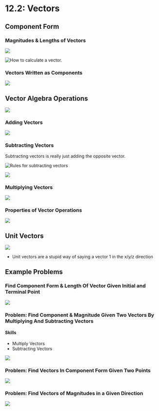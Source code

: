 # 12.2: Vectors

## Component Form

### Magnitudes & Lengths of Vectors

![](../../../.gitbook/assets/image%20%28255%29.png)

![How to calculate a vector. ](../../../.gitbook/assets/image%20%28265%29.png)

### Vectors Written as Components

![](../../../.gitbook/assets/image%20%28273%29.png)

## Vector Algebra Operations

![](../../../.gitbook/assets/image%20%28258%29.png)

### Adding Vectors

![](../../../.gitbook/assets/image%20%28254%29.png)

### Subtracting Vectors

Subtracting vectors is really just adding the opposite vector. 

![Rules for subtracting vectors](../../../.gitbook/assets/image%20%28266%29.png)

![](../../../.gitbook/assets/image%20%28271%29.png)

### Multiplying Vectors

![](../../../.gitbook/assets/image%20%28269%29.png)

### Properties of Vector Operations

![](../../../.gitbook/assets/image%20%28260%29.png)

## Unit Vectors

![](../../../.gitbook/assets/image%20%28263%29.png)

* Unit vectors are a stupid way of saying a vector 1 in the x/y/z direction



## Example Problems

### Find Component Form & Length Of Vector Given Initial and Terminal Point

![](../../../.gitbook/assets/image%20%28268%29.png)

### Problem: Find Component & Magnitude Given Two Vectors By Multiplying And Subtracting Vectors

#### Skills

* Multiply Vectors
* Subtracting Vectors

![](../../../.gitbook/assets/image%20%28251%29.png)

### Problem: Find Vectors In Component Form Given Two Points

![](../../../.gitbook/assets/image%20%28257%29.png)

### Problem: Find Vectors of Magnitudes in a Given Direction

![](../../../.gitbook/assets/image%20%28261%29.png)



